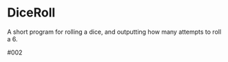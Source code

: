 # DiceRoll
A short program for rolling a dice, and outputting how many attempts to roll a 6. 

#002
